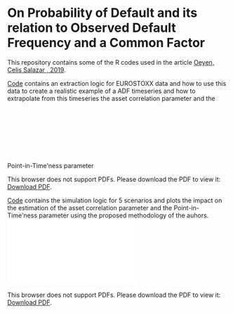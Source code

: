 # On Probability of Default and its relation to Observed Default Frequency and a Common Factor

This repository contains some of the R codes used in the article [Oeyen, Celis Salazar , 2019](https://repository.uantwerpen.be/docman/irua/03b316/162930_2.pdf).

[Code](https://github.com/BrentOeyen-CA/PD_Calibration/tree/main/Codes/Eurostox_example.R) contains an extraction logic for EUROSTOXX data and how to use this data to create a realistic example of a ADF timeseries and how to extrapolate from this timeseries the asset correlation parameter and the Point-in-Time'ness parameter
<object data="[http://yoursite.com/the.pdf](https://github.com/BrentOeyen-CA/PD_Calibration/tree/main/Figures/Eurostox.pdf)" type="application/pdf" width="700px" height="700px">
    <embed src="[http://yoursite.com/the.pdf](https://github.com/BrentOeyen-CA/PD_Calibration/tree/main/Figures/Eurostox.pdf)">
        <p>This browser does not support PDFs. Please download the PDF to view it: <a href="http://yoursite.com/the.pdf">Download PDF</a>.</p>
    </embed>
</object>

[Code](https://github.com/BrentOeyen-CA/PD_Calibration/tree/main/Codes/Simulation.R) contains the simulation logic for 5 scenarios and plots the impact on the estimation of the asset correlation parameter and the Point-in-Time'ness parameter using the proposed methodology of the auhors.
<object data="[[http://yoursite.com/the.pdf](https://github.com/BrentOeyen-CA/PD_Calibration/tree/main/Figures/Eurostox.pdf](https://github.com/BrentOeyen-CA/PD_Calibration/tree/main/Figures/ADF.pdf))" type="application/pdf" width="700px" height="700px">
    <embed src="[[http://yoursite.com/the.pdf](https://github.com/BrentOeyen-CA/PD_Calibration/tree/main/Figures/Eurostox.pdf](https://github.com/BrentOeyen-CA/PD_Calibration/tree/main/Figures/ADF.pdf))">
        <p>This browser does not support PDFs. Please download the PDF to view it: <a href="http://yoursite.com/the.pdf">Download PDF</a>.</p>
    </embed>
</object>
